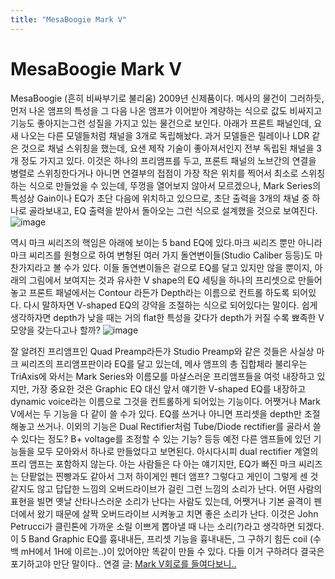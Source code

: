 ```yaml
---
title: "MesaBoogie Mark V"
---
```

# MesaBoogie Mark V

MesaBoogie (흔히 비싸부기로 불리움) 2009년 신제품이다. 메사의 물건이 그러하듯, 먼저 나온 앰프의 특성을 그 다음 나온 앰프가 이어받아 계량하는 식으로 값도 비싸지고 기능도 좋아지는그런 성질을 가지고 있는 물건으로 보인다.
아래가 프론트 패널인데, 요새 나오는 다른 모델들처럼 채널을 3개로 독립해놨다. 과거 모델들은 릴레이나 LDR 같은 것으로 채널 스위칭을 했는데, 요샌 제작 기술이 좋아져서인지 전부 독립된 채널을 3개 정도 가지고 있다. 이것은 하나의 프리앰프를 두고, 프론트 패널의 노브간의 연결을 병렬로 스위칭한다거나 아니면 연결부의 접점이 가장 작은 위치를 찍어서 최소로 스위칭하는 식으로 만들었을 수 있는데, 뚜껑을 열어보지 않아서 모르겠으나, Mark Series의 특성상 Gain이나 EQ가 초단 다음에 위치하고 있으므로, 초단 출력을 3개의 채널 중 하나로 골라보내고, EQ 출력을 받아서 돌아오는 그런 식으로 설계했을 것으로 보여진다.
![image](dac07b9a45a2463ae2fbcbc3748c6fd6.jpg)

역시 마크 씨리즈의 핵임은 아래에 보이는 5 band EQ에 있다.마크 씨리즈 뿐만 아니라 마크 씨리즈를 원형으로 하여 변형된 여러 가지 돌연변이들(Studio Caliber 등등)도 마찬가지라고 볼 수가 있다. 이들 돌연변이들은 겉으로 EQ를 달고 있지만 않을 뿐이지, 아래의 그림에서 보여지는 것과 유사한 V shape의 EQ 세팅을 하나의 프리셋으로 만들어놓고 프론트 패널에서는 Contour 라든가 Depth라는 이름으로 컨트롤 하도록 되어있다. 다시 말하자면 V-shaped EQ의 강약을 조절하는 식으로 되어있다는 말이다. 쉽게 생각하자면 depth가 낮을 때는 거의 flat한 특성을 갖다가 depth가 커질 수록 뾰족한 V 모양을 갖는다고나 할까?
![image](e19664448ae05640217adc5c5b3d7a8f.jpg)

잘 알려진 프리앰프인 Quad Preamp라든가 Studio Preamp와 같은 것들은 사실상 마크 씨리즈의 프리앰프판이라 EQ를 달고 있는데, 메사 앰프의 총 집합체라 불리우는 TriAxis에 와서는 Mark Series와 이름모를 마샬스러운 프리앰프들을 여럿 내장하고 있지만, 가장 중요한 것은 Graphic EQ 대신 앞서 얘기한 V-shaped EQ를 내장하고 dynamic voice라는 이름으로 그것을 컨트롤하게 되어있는 기능이다. 어쨋거나 Mark V에서는 두 기능을 다 같이 쓸 수가 있다. EQ를 쓰거나 아니면 프리셋을 depth만 조절해놓고 쓰거나.
이외의 기능은 Dual Rectifier처럼 Tube/Diode rectifier를 골라서 쓸 수 있다는 정도? B+ voltage를 조정할 수 있는 기능? 등등 예전 다른 앰프들에 있던 기능들을 모두 모아와서 하나로 만들었다고 보면된다. 아시다시피 dual rectifier 계열의 프리 앰프는 포함하지 않는다.
아는 사람들은 다 아는 얘기지만, EQ가 빠진 마크 씨리즈는 단팥없는 찐빵과도 같아서 그저 하이게인 펜더 앰프? 그렇다고 게인이 그렇게 센 것 같지도 않고 답답한 느낌의 오버드라이브가 걸린 그런 느낌의 소리가 난다. 어떤 사람의 표현을 빌면 옛날 산타나스러운 소리가 난다는 사람도 있는데, 어쨋거나 기본 골격이 펜더에서 왔기 때문에 살짝 오버드라이브 시켜놓고 치면 좋은 소리가 난다. 이것은 John Petrucci가 클린톤에 가까운 소릴 이쁘게 뽑아낼 때 나는 소리(?)라고 생각하면 되겠다.
이 5 Band Graphic EQ를 흉내내든, 프리셋 기능을 흉내내든, 그 구하기 힘든 coil (수백 mH에서 1H에 이르는..)이 있어야만 똑같이 만들 수 있다. 다들 이거 구하려다 결국은 포기하고야 만단 말이다..
연결 글: [Mark V회로를 들여다보니..](http://tonebrew.tistory.com/972)






